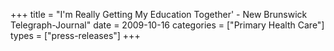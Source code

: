 +++
title = "I'm Really Getting My Education Together' - New Brunswick Telegraph-Journal"
date = 2009-10-16
categories = ["Primary Health Care"]
types = ["press-releases"]
+++
